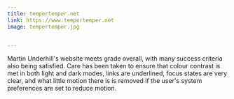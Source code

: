 ```yaml
---
title: tempertemper.net
link: https://www.tempertemper.net
image: tempertemper.jpg


---
```


Martin Underhill's website meets grade overall, with many success criteria also being satisfied. Care has been taken to ensure that colour contrast is met in both light and dark modes, links are underlined, focus states are very clear, and what little motion there is is removed if the user's system preferences are set to reduce motion.
